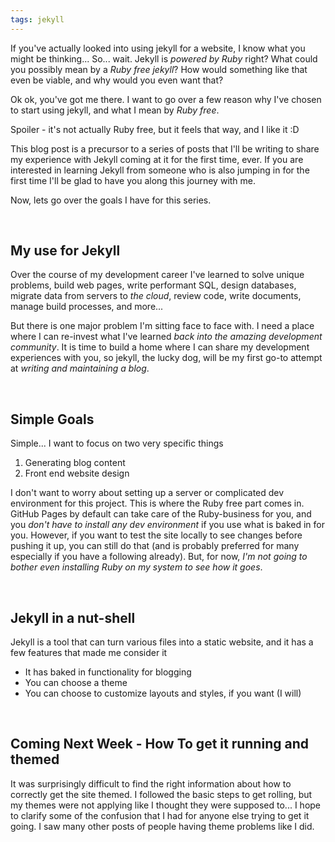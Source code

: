 ```yaml
---
tags: jekyll
---
```


If you've actually looked into using jekyll for a website, I know what you might be thinking...  So... wait.  Jekyll is _powered by Ruby_ right?  What could you possibly mean by a _Ruby free jekyll_?  How would something like that even be viable, and why would you even want that?

Ok ok, you've got me there.  I want to go over a few reason why I've chosen to start using jekyll, and what I mean by _Ruby free_.

Spoiler - it's not actually Ruby free, but it feels that way, and I like it :D

This blog post is a precursor to a series of posts that I'll be writing to share my experience with Jekyll coming at it for the first time, ever.  If you are interested in learning Jekyll from someone who is also jumping in for the first time I'll be glad to have you along this journey with me.

Now, lets go over the goals I have for this series.

&nbsp;
## My use for Jekyll

Over the course of my development career I've learned to solve unique problems, build web pages, write performant SQL, design databases, migrate data from servers to _the cloud_, review code, write documents, manage build processes, and more...

But there is one major problem I'm sitting face to face with.  I need a place where I can re-invest what I've learned _back into the amazing development community_.  It is time to build a home where I can share my development experiences with you, so jekyll, the lucky dog, will be my first go-to attempt at _writing and maintaining a blog_.

&nbsp;
## Simple Goals

Simple... I want to focus on two very specific things
1. Generating blog content
1. Front end website design

I don't want to worry about setting up a server or complicated dev environment for this project.  This is where the Ruby free part comes in.  GitHub Pages by default can take care of the Ruby-business for you, and you _don't have to install any dev environment_ if you use what is baked in for you.  However, if you want to test the site locally to see changes before pushing it up, you can still do that (and is probably preferred for many especially if you have a following already).  But, for now, _I'm not going to bother even installing Ruby on my system to see how it goes_.

&nbsp;
## Jekyll in a nut-shell
Jekyll is a tool that can turn various files into a static website, and it has a few features that made me consider it
- It has baked in functionality for blogging
- You can choose a theme
- You can choose to customize layouts and styles, if you want (I will)


&nbsp;
## Coming Next Week - How To get it running and themed
It was surprisingly difficult to find the right information about how to correctly get the site themed.  I followed the basic steps to get rolling, but my themes were not applying like I thought they were supposed to...  I hope to clarify some of the confusion that I had for anyone else trying to get it going.  I saw many other posts of people having theme problems like I did.

